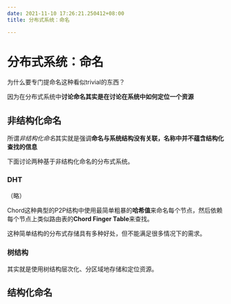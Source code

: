 ```yaml
---
date: 2021-11-10 17:26:21.250412+08:00
title: 分布式系统：命名

---
```

# 分布式系统：命名

为什么要专门提命名这种看似trivial的东西？

因为在分布式系统中**讨论命名其实是在讨论在系统中如何定位一个资源**
## 非结构化命名
所谓*非结构化命名*其实就是强调**命名与系统结构没有关联，名称中并不蕴含结构化查找的信息**

下面讨论两种基于非结构化命名的分布式系统。

### DHT
（略）

Chord这种典型的P2P结构中使用最简单粗暴的**哈希值**来命名每个节点，然后依赖每个节点上类似路由表的**Chord Finger Table**来查找。

这种简单结构的分布式存储具有多种好处，但不能满足很多情况下的需求。

### 树结构

其实就是使用树结构层次化、分区域地存储和定位资源。


## 结构化命名